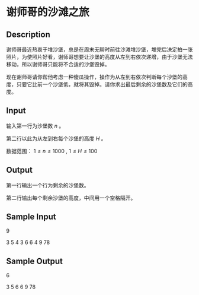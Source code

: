 # 谢师哥的沙滩之旅

## Description
谢师哥最近热衷于堆沙堡，总是在周末无聊时前往沙滩堆沙堡，堆完后决定拍一张照片，为使照片好看，谢师哥想要让沙堡的高度从左到右依次递增，由于沙堡无法移动，所以谢师哥只能将不合适的沙堡毁掉。

现在谢师哥请你帮他考虑一种傻瓜操作，操作为从左到右依次判断每个沙堡的高度，只要它比前一个沙堡低，就将其毁掉。请你求出最后剩余的沙堡数及它们的高度。

## Input
输入第一行为沙堡数 $n$ 。

第二行以此为从左到右每个沙堡的高度 $H$ 。

数据范围： $1 \leq n \leq 1000$ , $1\leq H \leq 100$
## Output
第一行输出一个行为剩余的沙堡数。

第二行输出每个剩余沙堡的高度，中间用一个空格隔开。
## Sample Input
9

3 5 4 3 6 6 4 9 78

## Sample Output
6

3 5 6 6 9 78
